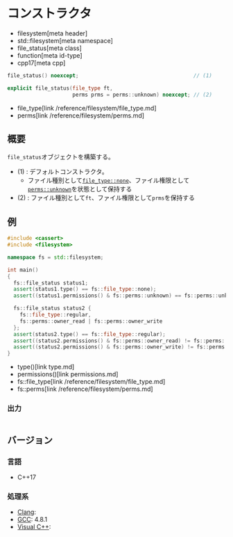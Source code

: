# コンストラクタ
* filesystem[meta header]
* std::filesystem[meta namespace]
* file_status[meta class]
* function[meta id-type]
* cpp17[meta cpp]

```cpp
file_status() noexcept;                                     // (1)

explicit file_status(file_type ft,
                     perms prms = perms::unknown) noexcept; // (2)
```
* file_type[link /reference/filesystem/file_type.md]
* perms[link /reference/filesystem/perms.md]


## 概要
`file_status`オブジェクトを構築する。

- (1) : デフォルトコンストラクタ。
    - ファイル種別として[`file_type::none`](/reference/filesystem/file_type.md)、ファイル権限として[`perms::unknown`](/reference/filesystem/perms.md)を状態として保持する
- (2) : ファイル種別として`ft`、ファイル権限として`prms`を保持する


## 例
```cpp example
#include <cassert>
#include <filesystem>

namespace fs = std::filesystem;

int main()
{
  fs::file_status status1;
  assert(status1.type() == fs::file_type::none);
  assert((status1.permissions() & fs::perms::unknown) == fs::perms::unknown);

  fs::file_status status2 {
    fs::file_type::regular,
    fs::perms::owner_read | fs::perms::owner_write
  };
  assert(status2.type() == fs::file_type::regular);
  assert((status2.permissions() & fs::perms::owner_read) != fs::perms::none);
  assert((status2.permissions() & fs::perms::owner_write) != fs::perms::none);
}
```
* type()[link type.md]
* permissions()[link permissions.md]
* fs::file_type[link /reference/filesystem/file_type.md]
* fs::perms[link /reference/filesystem/perms.md]

### 出力
```
```

## バージョン
### 言語
- C++17

### 処理系
- [Clang](/implementation.md#clang):
- [GCC](/implementation.md#gcc): 4.8.1
- [Visual C++](/implementation.md#visual_cpp):
